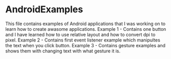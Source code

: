 # AndroidExamples
This file contains examples of Android applications that I was working on to learn how to create awasome applications.
Example 1 - Contains one button and I have learned how to use relative layout and how to convert dpi to pixel.
Example 2 - Contains first event listener example which manipultes the text when you click button.
Example 3 - Contains gesture examples and shows them with changing text with what gesture it is.
